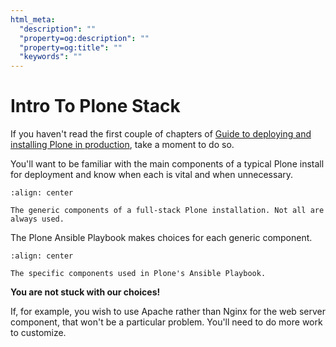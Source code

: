 ```yaml
---
html_meta:
  "description": ""
  "property=og:description": ""
  "property=og:title": ""
  "keywords": ""
---
```


# Intro To Plone Stack

If you haven't read the first couple of chapters of [Guide to deploying and installing Plone in production](https://docs.plone.org/manage/deploying/index.html),
take a moment to do so.

You'll want to be familiar with the main components of a typical Plone install for deployment and know when each is vital and when unnecessary.

```{figure} _static/full_stack.png
:align: center

The generic components of a full-stack Plone installation. Not all are always used.
```

The Plone Ansible Playbook makes choices for each generic component.

```{figure} _static/stack-components.png
:align: center

The specific components used in Plone's Ansible Playbook.
```

**You are not stuck with our choices!**

If, for example, you wish to use Apache rather than Nginx for the web server component, that won't be a particular problem.
You'll need to do more work to customize.
